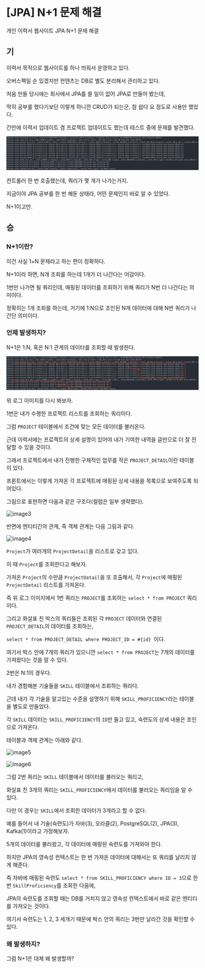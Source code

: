 # [JPA] N+1 문제 해결



개인 이력서 웹사이트 JPA N+1 문제 해결



## 기

이력서 목적으로 웹사이트를 하나 띄워서 운영하고 있다.

오버스펙일 순 있겠지만 컨텐츠는 DB로 별도 분리해서 관리하고 있다.

처음 만들 당시에는 회사에서 JPA를 쓸 일이 없어 JPA로 만들어 봤는데,

딱히 공부를 했다기보단 이렇게 하니깐 CRUD가 되는군, 참 쉽다 요 정도로 사용만 했었다.



간만에 이력서 업데이트 겸 프로젝트 업데이트도 했는데 테스트 중에 문제를 발견했다.

![image1](./image1.png)

컨트롤러 한 번 호출했는데, 쿼리가 몇 개가 나가는거지.

지금이야 JPA 공부를 한 번 해둔 상태라, 어떤 문제인지 바로 알 수 있었다.

N+1이고만.



## 승

### N+1이란?

이건 사실 1+N 문제라고 하는 편이 정확하다.

N+1이라 하면, N개 조회를 하는데 1개가 더 나간다는 어감이다.

1번만 나가면 될 쿼리인데, 매핑된 데이터를 조회하기 위해 쿼리가 N번 더 나간다는 의미이다.

정확히는 1개 조회를 하는데, 거기에 1:N으로 조인된 N개 데이터에 대해 N번 쿼리가 나간단 의미이다.



### 언제 발생하지?

N+1은 1:N, 혹은 N:1 관계의 데이터를 조회할 때 발생한다.

![image2](./image2.png)

위 로그 이미지를 다시 봐보자.

1번은 내가 수행한 프로젝트 리스트를 조회하는 쿼리이다.

그럼 `PROJECT` 테이블에서 조건에 맞는 모든 데이터를 불러온다.

근데 이력서에는 프로젝트의 상세 설명이 있어야 내가 기여한 내역을 글만으로 더 잘 전달할 수 있을 것이다.

그래서 프로젝트에서 내가 진행한 구체적인 업무를 적은 `PROJECT_DETAIL`이란 테이블이 있다.

프론트에서는 이렇게 가져온 각 프로젝트에 매핑된 상세 내용을 목록으로 보여주도록 되어있다.



그림으로 표현하면 다음과 같은 구조다(컬럼은 일부 생략했다).

![image3](/Users/bokeun/Desktop/Projects/blog/temp/JPA_N+1_문제_해결/image3.png)





반면에 엔티티간의 관계, 즉 객체 관계는 다음 그림과 같다.

![image4](/Users/bokeun/Desktop/Projects/blog/temp/JPA_N+1_문제_해결/image4.png)





`Project`가 여러개의 `ProjectDetail`을 리스트로 갖고 있다.

이 때 `Project`를 조회한다고 해보자.

가져온 `Project`의 수만큼 `ProjectDetail`을 또 호출해서, 각 `Project`에 매핑된 `ProjectDetail` 리스트를 가져온다.

즉 위 로그 이미지에서 1번 쿼리는 `PROJECT`를 조회하는 `select * from PROJECT` 쿼리이다.

그리고 화살표 친 박스의 쿼리들은 조회된 각 `PROJECT` 데이터와 연결된 `PROJECT_DETAIL`의 데이터를 조회하는,

 `select * from PROJECT_DETAIL where PROJECT_ID = #{id} `이다.

여기서 박스 안에 7개의 쿼리가 있으니깐 `select * from PROJECT`는 7개의 데이터를 가져왔다는 것을 알 수 있다.



2번은 N:1의 경우다.

내가 경험해본 기술들을 `SKILL` 테이블에서 조회하는 쿼리다.

근데 내가 각 기술을 알고있는 수준을 설명하기 위해 `SKILL_PROFICIENCY`라는 테이블을 별도로 만들었다.

각 `SKILL` 데이터는 `SKILL_PROFICIENCY`의 `ID`만 들고 있고, 숙련도의 상세 내용은 조인으로 가져온다.

테이블과 객체 관계는 아래와 같다.

![image5](/Users/bokeun/Desktop/Projects/blog/temp/JPA_N+1_문제_해결/image5.png)

![image6](/Users/bokeun/Desktop/Projects/blog/temp/JPA_N+1_문제_해결/image6.png)

그럼 2번 쿼리는 `SKILL` 테이블에서 데이터를 불러오는 쿼리고,

화살표 친 3개의 쿼리는 `SKILL_PROFICIENCY`에서 데이터를 불러오는 쿼리임을 알 수 있다.

다만 이 경우는 `SKILL`에서 조회한 데이터가 3개라고 할 수 없다.

예를 들어서 내 기술(숙련도)가 자바(3), 오라클(2), PostgreSQL(2), JPA(3), Kafka(1)이라고 가정해보자.

5개의 데이터를 불러왔고, 각 데이터에 매핑된 숙련도를 가져와야 한다.

하지만 JPA의 영속성 컨텍스트는 한 번 가져온 데이터에 대해서는 또 쿼리를 날리지 않게 해준다.

즉 자바에 매핑된 숙련도 `select * from SKILL_PROFICIENCY where ID = 3`으로 한 번 `SkillProficiency`를 조회한 다음에,

JPA의 숙련도를 조회할 때는 DB를 거치지 않고 영속성 컨텍스트에서 바로 같은 엔티티를 가져오는 것이다.

여기서 숙련도는 1, 2, 3 세개기 때문에 박스 안의 쿼리는 3번만 날라간 것을 확인할 수 있다.



### 왜 발생하지?

그럼 N+1은 대체 왜 발생할까?

